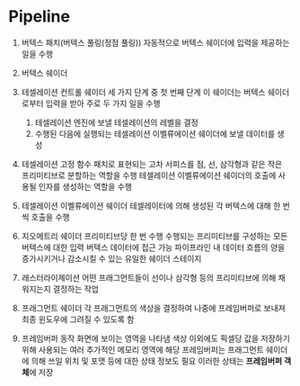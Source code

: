 # Pipeline

1. 버텍스 패치(버텍스 풀링(정점 풀링))
    자동적으로 버텍스 쉐이더에 입력을 제공하는 일을 수행

2. 버텍스 쉐이더

3. 테셀레이션 컨트롤 쉐이더
    세 가지 단계 중 첫 번째 단계
    이 쉐이더는 버텍스 쉐이더로부터 입력을 받아 주로 두 가지 일을 수행
    1. 테셀레이션 엔진에 보낼 테셀레이션의 레벨을 결정
    2. 수행된 다음에 실행되는 테셀레이션 이벨류에이션 쉐이더에 보낼 데이터를 생성

4. 테셀레이션
    고정 함수
    패치로 표현되는 고차 서피스를 점, 선, 삼각형과 같은 작은 프리미티브로 분할하는 역할을 수행
    테셀레이션 이벨류에이션 쉐이더의 호출에 사용될 인자를 생성하는 역할을 수행

5. 테셀레이션 이벨류에이션 쉐이더
    테셀레이터에 의해 생성된 각 버텍스에 대해 한 번씩 호출을 수행

6. 지오메트리 쉐이더
    프리미티브당 한 번 수행
    수행되는 프리미티브를 구성하는 모든 버텍스에 대한 입력 버텍스 데이터에 접근 가능
    파이프라인 내 데이터 흐름의 양을 증가시키거나 감소시킬 수 있는 유일한 쉐이더 스테이지

7. 래스터라이제이션
    어떤 프래그먼트들이 선이나 삼각형 등의 프리미티브에 의해 채워지는지 결정하는 작업

8. 프래그먼트 쉐이더
    각 프래그먼트의 색상을 결정하여 나중에 프레임버퍼로 보내져 최종 윈도우에 그려질 수 있도록 함

9. 프레임버퍼 동작
    화면에 보이는 영역을 나타냄
    색상 이외에도 픽셀당 값을 저장하기 위해 사용되는 여러 추가적인 메모리 영역에 해당
    프레임버퍼는 프래그먼트 쉐이더에 의해 쓰일 위치 및 포맷 등에 대한 상태 정보도 필요
    이러한 상태는 **프레임버퍼 객체**에 저장